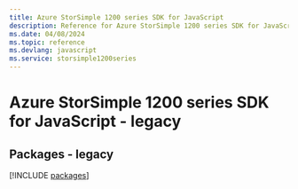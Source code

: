 ```yaml
---
title: Azure StorSimple 1200 series SDK for JavaScript
description: Reference for Azure StorSimple 1200 series SDK for JavaScript
ms.date: 04/08/2024
ms.topic: reference
ms.devlang: javascript
ms.service: storsimple1200series
---
```

# Azure StorSimple 1200 series SDK for JavaScript - legacy
## Packages - legacy
[!INCLUDE [packages](storsimple-1200-series-index.md)]
